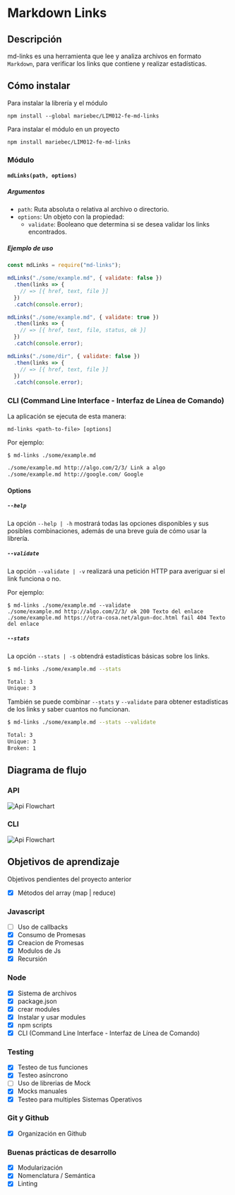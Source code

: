 # Markdown Links

## Descripción

md-links es una herramienta que lee y analiza archivos en formato `Markdown`, para verificar los links que contiene y realizar estadísticas.

## Cómo instalar

Para instalar la librería y el módulo

`npm install --global mariebec/LIM012-fe-md-links`

Para instalar el módulo en un proyecto

`npm install mariebec/LIM012-fe-md-links`

### Módulo

#### `mdLinks(path, options)`

##### Argumentos

- `path`: Ruta absoluta o relativa al archivo o directorio.
- `options`: Un objeto con la propiedad:
  * `validate`: Booleano que determina si se desea validar los links
    encontrados.

##### Ejemplo de uso

```js
const mdLinks = require("md-links");

mdLinks("./some/example.md", { validate: false })
  .then(links => {
    // => [{ href, text, file }]
  })
  .catch(console.error);

mdLinks("./some/example.md", { validate: true })
  .then(links => {
    // => [{ href, text, file, status, ok }]
  })
  .catch(console.error);

mdLinks("./some/dir", { validate: false })
  .then(links => {
    // => [{ href, text, file }]
  })
  .catch(console.error);
```

### CLI (Command Line Interface - Interfaz de Línea de Comando)

La aplicación se ejecuta de esta manera:

`md-links <path-to-file> [options]`

Por ejemplo:

```sh
$ md-links ./some/example.md

./some/example.md http://algo.com/2/3/ Link a algo
./some/example.md http://google.com/ Google
```

#### Options

##### `--help`

La opción `--help | -h` mostrará todas las opciones disponibles y sus posibles combinaciones, además de una breve guía de cómo usar la librería. 

##### `--validate`

La opción `--validate | -v` realizará una petición HTTP para averiguar si el link funciona o no. 

Por ejemplo:

```sh13d99df067c1
$ md-links ./some/example.md --validate
./some/example.md http://algo.com/2/3/ ok 200 Texto del enlace
./some/example.md https://otra-cosa.net/algun-doc.html fail 404 Texto del enlace
```

##### `--stats`

La opción `--stats | -s` obtendrá estadísticas básicas sobre los links.

```sh
$ md-links ./some/example.md --stats

Total: 3
Unique: 3
```

También se puede combinar `--stats` y `--validate` para obtener estadísticas de los links y saber cuantos no funcionan.

```sh
$ md-links ./some/example.md --stats --validate

Total: 3
Unique: 3
Broken: 1
```
## Diagrama de flujo

### API

![Api Flowchart](/img/api-flowchart.jpg)

### CLI

![Api Flowchart](/img/cli-flowchart.jpg)

## Objetivos de aprendizaje

Objetivos pendientes del proyecto anterior

- [x] Métodos del array (map | reduce) 

### Javascript
- [ ] Uso de callbacks
- [x] Consumo de Promesas
- [x] Creacion de Promesas
- [x] Modulos de Js
- [x] Recursión

### Node
- [x] Sistema de archivos
- [x] package.json
- [x] crear modules
- [x] Instalar y usar modules
- [x] npm scripts
- [x] CLI (Command Line Interface - Interfaz de Línea de Comando)

### Testing
- [x] Testeo de tus funciones
- [x] Testeo asíncrono
- [ ] Uso de librerias de Mock
- [x] Mocks manuales
- [x] Testeo para multiples Sistemas Operativos

### Git y Github
- [x] Organización en Github

### Buenas prácticas de desarrollo
- [x] Modularización
- [x] Nomenclatura / Semántica
- [x] Linting
